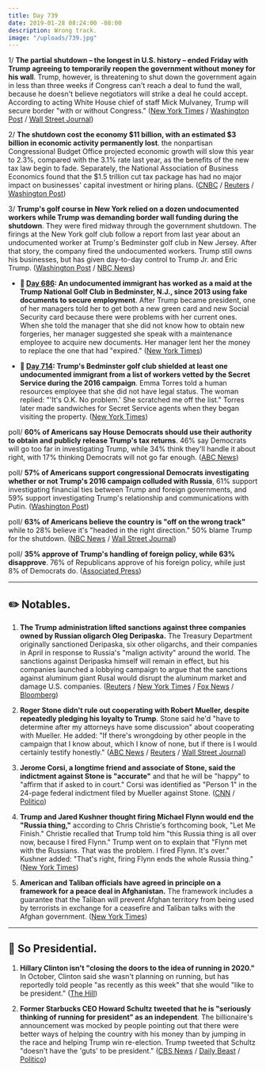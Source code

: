 ```yaml
---
title: Day 739
date: 2019-01-28 08:24:00 -08:00
description: Wrong track.
image: "/uploads/739.jpg"
---
```


1/ **The partial shutdown – the longest in U.S. history – ended Friday with Trump agreeing to temporarily reopen the government without money for his wall**. Trump, however, is threatening to shut down the government again in less than three weeks if Congress can't reach a deal to fund the wall, because he doesn't believe negotiators will strike a deal he could accept. According to acting White House chief of staff Mick Mulvaney, Trump will secure border "with or without Congress." ([New York Times](https://www.nytimes.com/2019/01/27/us/politics/shutdown-congress-trump-wall.html) / [Washington Post](https://www.washingtonpost.com/politics/trump-will-secure-border-with-or-without-congress-mulvaney-says/2019/01/27/6f887ba6-223d-11e9-90cd-dedb0c92dc17_story.html) / [Wall Street Journal](https://www.wsj.com/articles/lawmakers-to-debate-border-immigration-as-next-shutdown-threat-looms-11548614760))

2/ **The shutdown cost the economy $11 billion, with an estimated $3 billion in economic activity permanently lost**. the nonpartisan Congressional Budget Office projected economic growth will slow this year to 2.3%, compared with the 3.1% rate last year, as the benefits of the new tax law begin to fade. Separately, the National Association of Business Economics found that the $1.5 trillion cut tax package has had no major impact on businesses' capital investment or hiring plans. ([CNBC](https://www.cnbc.com/2019/01/28/government-shutdown-cost-the-economy-11-billion-cbo.html) / [Reuters](https://www.reuters.com/article/us-usa-economy-investment-idUSKCN1PM0B0) / [Washington Post](https://www.washingtonpost.com/us-policy/2019/01/28/us-economy-expected-grow-by-percent-cbo-says-slowdown-fears-mount/))

3/ **Trump's golf course in New York relied on a dozen undocumented workers while Trump was demanding border wall funding during the shutdown**. They were fired midway through the government shutdown. The firings at the New York golf club follow a report from last year about an undocumented worker at Trump's Bedminster golf club in New Jersey. After that story, the company fired the undocumented workers. Trump still owns his businesses, but has given day-to-day control to Trump Jr. and Eric Trump. ([Washington Post](https://www.washingtonpost.com/politics/donald-trumps-demand-for-a-border-wall-shut-down-the-government-at-the-same-time-his-company-was-firing-undocumented-workers/2019/01/26/8cf75d66-20c5-11e9-8e21-59a09ff1e2a1_story.html?utm_term=.2b199b8c8cbd) / [NBC News](https://www.nbcnews.com/news/us-news/trump-golf-club-fired-12-workers-living-u-s-illegally-n963341))

* **📌 [Day 686](https://whatthefuckjusthappenedtoday.com/2018/12/06/day-686/): An undocumented immigrant has worked as a maid at the Trump National Golf Club in Bedminster, N.J., since 2013 using fake documents to secure employment**. After Trump became president, one of her managers told her to get both a new green card and new Social Security card because there were problems with her current ones. When she told the manager that she did not know how to obtain new forgeries, her manager suggested she speak with a maintenance employee to acquire new documents. Her manager lent her the money to replace the one that had "expired." ([New York Times](https://www.nytimes.com/2018/12/06/us/trump-bedminster-golf-undocumented-workers.html))

* **📌 [Day 714](https://whatthefuckjusthappenedtoday.com/2019/01/03/day-714/): Trump's Bedminster golf club shielded at least one undocumented immigrant from a list of workers vetted by the Secret Service during the 2016 campaign**. Emma Torres told a human resources employee that she did not have legal status. The woman replied: "'It's O.K. No problem.' She scratched me off the list." Torres later made sandwiches for Secret Service agents when they began visiting the property. ([New York Times](https://www.nytimes.com/2019/01/03/us/trump-golf-club-illegal-immigrant-employee.html))

poll/ **60% of Americans say House Democrats should use their authority to obtain and publicly release Trump's tax returns**. 46% say Democrats will go too far in investigating Trump, while 34% think they'll handle it about right, with 17% thinking Democrats will not go far enough. ([ABC News](https://abcnews.go.com/Politics/10-back-democratic-inquiries-including-release-trump-taxes/story?id=60599646))

poll/ **57% of Americans support congressional Democrats investigating whether or not Trump's 2016 campaign colluded with Russia**, 61% support investigating financial ties between Trump and foreign governments, and 59% support investigating Trump's relationship and communications with Putin. ([Washington Post](https://www.washingtonpost.com/politics/americans-support-investigating-trump-but-many-are-skeptical-that-inquiries-will-be-fair-new-poll-finds/2019/01/26/12c30a9a-2129-11e9-8b59-0a28f2191131_story.html))

poll/ **63% of Americans believe the country is "off on the wrong track"** while to 28% believe it's "headed in the right direction." 50% blame Trump for the shutdown. ([NBC News](https://www.nbcnews.com/politics/meet-the-press/wrong-track-public-sours-nation-s-direction-after-shutdown-n963051) / [Wall Street Journal](https://www.wsj.com/articles/trumps-approval-rating-steady-despite-shutdown-wsj-nbc-news-poll-says-11548597643))

poll/ **35% approve of Trump's handling of foreign policy, while 63% disapprove**. 76% of Republicans approve of his foreign policy, while just 8% of Democrats do. ([Associated Press](https://apnews.com/0d9271aba67143bcb1a7604459046975))

---

## ✏️ Notables.

1. **The Trump administration lifted sanctions against three companies owned by Russian oligarch Oleg Deripaska.** The Treasury Department originally sanctioned Deripaska, six other oligarchs, and their companies in April in response to Russia's "malign activity" around the world. The sanctions against Deripaska himself will remain in effect, but his companies launched a lobbying campaign to argue that the sanctions against aluminum giant Rusal would disrupt the aluminum market and damage U.S. companies. ([Reuters](https://www.reuters.com/article/us-usa-russia-sanctions-idUSKCN1PL0S1) / [New York Times](https://www.nytimes.com/2019/01/27/us/politics/trump-russia-sanctions-deripaska.html) / [Fox News](https://www.foxnews.com/politics/sanctions-against-3-russian-companies-linked-to-oleg-deripaska-lifted-by-us) / [Bloomberg](https://www.bloomberg.com/news/articles/2019-01-27/u-s-treasury-lifts-sanctions-on-three-deripaska-companies))

2. **Roger Stone didn't rule out cooperating with Robert Mueller, despite repeatedly pledging his loyalty to Trump**. Stone said he'd "have to determine after my attorneys have some discussion" about cooperating with Mueller. He added: "If there's wrongdoing by other people in the campaign that I know about, which I know of none, but if there is I would certainly testify honestly." ([ABC News](https://abcnews.go.com/Politics/roger-stone-longtime-president-donald-trump-friend-veteran/story?id=60646251) / [Reuters](https://www.reuters.com/article/us-usa-trump-russia-idUSKCN1PL0PQ) / [Wall Street Journal](https://www.wsj.com/articles/roger-stone-says-he-would-consider-cooperating-with-mueller-probe-11548606140))

3. **Jerome Corsi, a longtime friend and associate of Stone, said the indictment against Stone is "accurate"** and that he will be "happy" to "affirm that if asked to in court." Corsi was identified as "Person 1" in the 24-page federal indictment filed by Mueller against Stone. ([CNN](https://www.cnn.com/2019/01/27/politics/jerome-corsi-indictment-roger-stone-cnntv/index.html) / [Politico](https://www.politico.com/story/2019/01/27/jerome-corsi-roger-stone-mueller-investigation-1128618))

4. **Trump and Jared Kushner thought firing Michael Flynn would end the "Russia thing,"** according to Chris Christie's forthcoming book, "Let Me Finish." Christie recalled that Trump told him "this Russia thing is all over now, because I fired Flynn." Trump went on to explain that "Flynn met with the Russians. That was the problem. I fired Flynn. It's over." Kushner added: "That's right, firing Flynn ends the whole Russia thing." ([New York Times](https://www.nytimes.com/2019/01/27/us/politics/chris-christie-book-trump.html))

5. **American and Taliban officials have agreed in principle on a framework for a peace deal in Afghanistan.** The framework includes a guarantee that the Taliban will prevent Afghan territory from being used by terrorists in exchange for a ceasefire and Taliban talks with the Afghan government. ([New York Times](https://www.nytimes.com/2019/01/28/world/asia/taliban-peace-deal-afghanistan.html))

---

## 🧐 So Presidential.

1. **Hillary Clinton isn't "closing the doors to the idea of running in 2020."** In October, Clinton said she wasn't planning on running, but has reportedly told people "as recently as this week" that she would "like to be president." ([The Hill](https://thehill.com/homenews/campaign/427156-clinton-not-ruling-out-running-in-2020-report))

2. **Former Starbucks CEO Howard Schultz tweeted that he is "seriously thinking of running for president" as an independent**. The billionaire's announcement was mocked by people pointing out that there were better ways of helping the country with his money than by jumping in the race and helping Trump win re-election. Trump tweeted that Schultz "doesn't have the 'guts' to be president." ([CBS News](https://www.cbsnews.com/news/howard-schultz-starbucks-ceo-considering-independent-run-for-president-60-minutes/) / [Daily Beast](https://www.thedailybeast.com/howard-schultzs-2020-presidential-flirtation-brutalized-on-twitter) / [Politico](https://www.politico.com/story/2019/01/28/trump-howard-schultz-2020-elections-1128701))